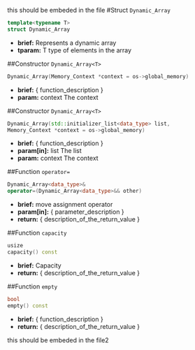  this should be embeded in the file
#Struct `Dynamic_Array`
```C++
template<typename T>
struct Dynamic_Array
```
- **brief:**      Represents a dynamic array
- **tparam:**     T     type of elements in the array

##Constructor `Dynamic_Array<T>`
```C++
Dynamic_Array(Memory_Context *context = os->global_memory)
```
- **brief:**      { function_description }
- **param:**      context  The context

##Constructor `Dynamic_Array<T>`
```C++
Dynamic_Array(std::initializer_list<data_type> list,
Memory_Context *context = os->global_memory)
```
- **brief:**      { function_description }
- **param[in]:**  list     The list
- **param:**      context  The context

##Function `operator=`
```C++
Dynamic_Array<data_type>&
operator=(Dynamic_Array<data_type>&& other)
```
- **brief:**      move assignment operator
- **param[in]:**  <unnamed>  { parameter_description }
- **return:**     { description_of_the_return_value }

##Function `capacity`
```C++
usize
capacity() const
```
- **brief:**      Capacity
- **return:**     { description_of_the_return_value }

##Function `empty`
```C++
bool
empty() const
```
- **brief:**      { function_description }
- **return:**     { description_of_the_return_value }

 this should be embeded in the file2